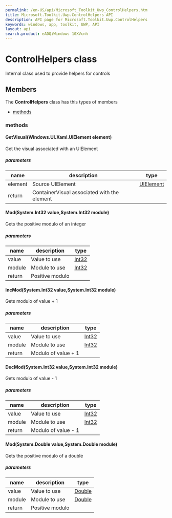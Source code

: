```yaml
---
permalink: /en-US/api/Microsoft_Toolkit_Uwp_ControlHelpers.htm
title: Microsoft.Toolkit.Uwp.ControlHelpers API 
description: API page for Microsoft.Toolkit.Uwp.ControlHelpers
keywords: windows, app, toolkit, UWP, API
layout: api
search.product: eADQiWindows 10XVcnh
---
```



# ControlHelpers class

Internal class used to provide helpers for controls

## Members

The **ControlHelpers** class has this types of members

* [methods](#methods)

### methods

#### GetVisual(Windows.UI.Xaml.UIElement element)

Get the visual associated with an UIElement

##### parameters



| name | description | type || --- | --- | --- || element | Source UIElement | [UIElement](https://msdn.microsoft.com/library/windows/apps/Windows.UI.Xaml.UIElement) || return |ContainerVisual associated with the element |


#### Mod(System.Int32 value,System.Int32 module)

Gets the positive modulo of an integer

##### parameters



| name | description | type || --- | --- | --- || value | Value to use | [Int32](https://msdn.microsoft.com/library/windows/apps/System.Int32) || module | Module to use | [Int32](https://msdn.microsoft.com/library/windows/apps/System.Int32) || return |Positive modulo |


#### IncMod(System.Int32 value,System.Int32 module)

Gets modulo of value + 1

##### parameters



| name | description | type || --- | --- | --- || value | Value to use | [Int32](https://msdn.microsoft.com/library/windows/apps/System.Int32) || module | Module to use | [Int32](https://msdn.microsoft.com/library/windows/apps/System.Int32) || return |Modulo of value + 1 |


#### DecMod(System.Int32 value,System.Int32 module)

Gets modulo of value - 1

##### parameters



| name | description | type || --- | --- | --- || value | Value to use | [Int32](https://msdn.microsoft.com/library/windows/apps/System.Int32) || module | Module to use | [Int32](https://msdn.microsoft.com/library/windows/apps/System.Int32) || return |Modulo of value - 1 |


#### Mod(System.Double value,System.Double module)

Gets the positive modulo of a double

##### parameters



| name | description | type || --- | --- | --- || value | Value to use | [Double](https://msdn.microsoft.com/library/windows/apps/System.Double) || module | Module to use | [Double](https://msdn.microsoft.com/library/windows/apps/System.Double) || return |Positive modulo |

